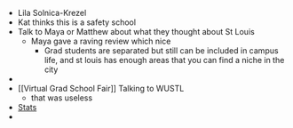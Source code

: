 - Lila Solnica-Krezel
- Kat thinks this is a safety school
- Talk to Maya or Matthew about what they thought about St Louis
	- Maya gave a raving review which nice
		- Grad students are separated but still can be included in campus life, and st louis has enough areas that you can find a niche in the city
-
- [[Virtual Grad School Fair]] Talking to WUSTL
	- that was useless
- [Stats](https://gradstudies.artsci.wustl.edu/glance)
-